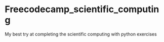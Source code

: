 # Freecodecamp_scientific_computing
My best try at completing the scientific computing with python exercises
